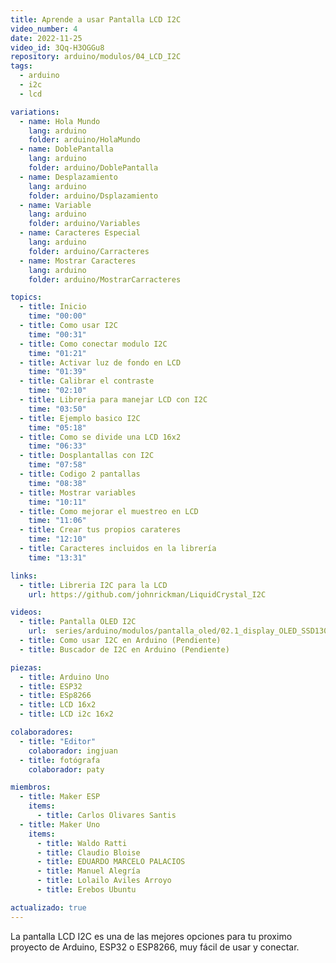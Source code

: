 ```yaml
---
title: Aprende a usar Pantalla LCD I2C
video_number: 4
date: 2022-11-25
video_id: 3Qq-H3OGGu8
repository: arduino/modulos/04_LCD_I2C
tags:
  - arduino
  - i2c
  - lcd

variations:
  - name: Hola Mundo
    lang: arduino
    folder: arduino/HolaMundo
  - name: DoblePantalla
    lang: arduino
    folder: arduino/DoblePantalla
  - name: Desplazamiento
    lang: arduino
    folder: arduino/Dsplazamiento
  - name: Variable
    lang: arduino
    folder: arduino/Variables
  - name: Caracteres Especial
    lang: arduino
    folder: arduino/Carracteres
  - name: Mostrar Caracteres 
    lang: arduino
    folder: arduino/MostrarCarracteres

topics:
  - title: Inicio
    time: "00:00"
  - title: Como usar I2C
    time: "00:31"
  - title: Como conectar modulo I2C
    time: "01:21"
  - title: Activar luz de fondo en LCD
    time: "01:39"
  - title: Calibrar el contraste
    time: "02:10"
  - title: Libreria para manejar LCD con I2C
    time: "03:50"
  - title: Ejemplo basico I2C
    time: "05:18"
  - title: Como se divide una LCD 16x2
    time: "06:33"
  - title: Dosplantallas con I2C
    time: "07:58"
  - title: Codigo 2 pantallas
    time: "08:38"
  - title: Mostrar variables
    time: "10:11"
  - title: Como mejorar el muestreo en LCD
    time: "11:06"
  - title: Crear tus propios carateres
    time: "12:10"
  - title: Caracteres incluidos en la librería
    time: "13:31"

links:
  - title: Libreria I2C para la LCD
    url: https://github.com/johnrickman/LiquidCrystal_I2C

videos:
  - title: Pantalla OLED I2C
    url:  series/arduino/modulos/pantalla_oled/02.1_display_OLED_SSD1306
  - title: Como usar I2C en Arduino (Pendiente)
  - title: Buscador de I2C en Arduino (Pendiente)

piezas:
  - title: Arduino Uno
  - title: ESP32
  - title: ESp8266
  - title: LCD 16x2
  - title: LCD i2c 16x2

colaboradores:
  - title: "Editor"
    colaborador: ingjuan
  - title: fotógrafa
    colaborador: paty

miembros:
  - title: Maker ESP
    items:
      - title: Carlos Olivares Santis
  - title: Maker Uno
    items:
      - title: Waldo Ratti
      - title: Claudio Bloise
      - title: EDUARDO MARCELO PALACIOS
      - title: Manuel Alegría
      - title: Lolailo Aviles Arroyo
      - title: Erebos Ubuntu

actualizado: true
---
```


La pantalla LCD I2C es una de las mejores opciones para tu proximo proyecto de Arduino, ESP32 o ESP8266, muy fácil de usar y conectar.
